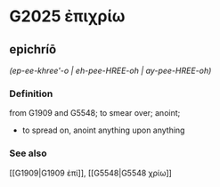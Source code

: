 # G2025 ἐπιχρίω

## epichríō

_(ep-ee-khree'-o | eh-pee-HREE-oh | ay-pee-HREE-oh)_

### Definition

from G1909 and G5548; to smear over; anoint; 

- to spread on, anoint anything upon anything

### See also

[[G1909|G1909 ἐπί]], [[G5548|G5548 χρίω]]

